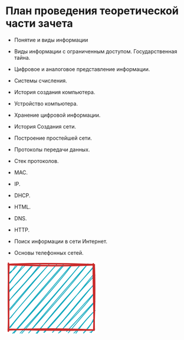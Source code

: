 # План проведения теоретической части зачета

- Понятие и виды информации

- Виды информации с ограниченным доступом. Государственная тайна.

- Цифровое и аналоговое представление информации.

- Системы счисления.

- История создания компьютера.

- Устройство компьютера.

- Хранение цифровой информации.

- История Создания сети.

- Построение простейшей сети.

- Протоколы передачи данных.

- Стек протоколов.

- MAC.

- IP.

- DHCP.

- HTML.

- DNS.

- HTTP.

- Поиск информации в сети Интернет.

- Основы телефонных сетей.

  



<svg version="1.1" xmlns="http://www.w3.org/2000/svg" viewBox="0 0 249 196" width="249" height="196"><rect x="0" y="0" width="249" height="196" fill="#ffffff"></rect><g stroke-linecap="round" transform="translate(10 10) rotate(0 114.5 88)"><path d="M0 0 C0 0, 0 0, 0 0 M0 0 C0 0, 0 0, 0 0 M0.15 23.51 C4.68 21.98, 6.92 17.77, 20.26 -2.47 M-1.52 22.26 C8.66 15.63, 14.83 11.57, 23.07 -0.53 M-2.4 51.96 C10.44 36.14, 25.75 18.87, 39.2 -2.15 M1.38 49.94 C12.33 34.04, 21.56 22.46, 43.63 0.86 M-1.07 70.33 C19.95 53.31, 37.38 29.33, 65.56 0.63 M-0.93 74.26 C19.69 47.44, 42.06 27.13, 62.11 0.66 M-0.73 97.98 C18.39 70.92, 43.87 51.62, 84.07 -1.79 M-0.87 96.99 C23.63 71.19, 45.4 45.53, 86.41 0.78 M0.78 119.62 C25.84 91.18, 48.35 62.28, 107.38 -0.27 M1.7 122.59 C43.85 73.82, 84.83 23.62, 106.54 0.59 M3.58 143.03 C23.85 117.03, 52.49 83.54, 130.89 -3.56 M1.08 145.25 C36.99 101.4, 77.22 56.51, 128.32 -0.57 M2.72 169.54 C26.39 137.02, 60.84 101.66, 147.1 2.73 M-1.72 172.15 C39.41 122.48, 79.63 74.46, 146.46 -0.53 M12.58 184.58 C74.86 113.5, 139.43 42.46, 168.44 2.7 M9.11 185.28 C50.75 140.91, 89.39 92.1, 169.46 -0.54 M32.8 186.67 C76.47 135.94, 121.81 86.28, 193.55 -1.49 M29.39 184.57 C78.2 133.18, 122.21 81.71, 191.28 1.73 M54.34 182.3 C99.4 126.2, 144.19 74.84, 213.17 -2.67 M52.47 184.19 C114.25 116, 174.61 47.08, 210.83 0.44 M74.63 186.92 C111.22 135.04, 159.88 82.52, 230.02 5.28 M72.99 184.96 C118.71 133.08, 161.8 82.32, 231.33 1.92 M95.19 182.6 C147.79 128.31, 191.08 71.02, 228.63 26.18 M93.56 182.6 C131.71 141.76, 168.87 95.58, 232.64 28.03 M118.16 181.53 C154.92 143.7, 188.14 95.65, 229.24 54.18 M117.19 182.7 C157.94 140.68, 197.9 91.17, 229.64 52.66 M133.68 184.48 C170.09 147.13, 203.12 114.25, 231.49 75.57 M137.48 182.1 C170.1 141.63, 206.35 101.83, 229.97 76.83 M155.43 180.26 C184.75 149.86, 210.46 120.82, 230.73 100.03 M160 183.96 C181.41 159.15, 204.21 132.11, 232.57 99.76 M175.24 184.42 C195.93 167.4, 209.09 143.65, 233.08 123.57 M180.48 185.32 C191.31 171.29, 198.33 158.14, 231.11 125.14 M201.34 184.61 C214.36 171.11, 220.28 165.32, 228.56 146.78 M201.51 183.67 C212.38 172.6, 220.7 160.33, 230.42 148.85 M218.76 182.27 C224.07 182.26, 228.83 173.74, 230.28 175.71 M222.48 183.53 C223.41 180.76, 225.83 178.35, 231.87 173.79" stroke="#15aabf" stroke-width="2" fill="none"></path><path d="M-2.82 -0.36 C77.13 2.8, 157.85 4.1, 230.77 0.05 M0.63 -0.88 C66.98 -4.25, 135.53 -3.81, 227.83 -0.59 M228.04 -2.47 C227.05 46.8, 230.14 96.67, 230.26 175.08 M230.37 1.38 C232.1 41.23, 232.84 83.83, 229.16 176.73 M227.55 176.17 C181.64 175.72, 132.07 178.42, -2.92 174.16 M230.36 176.26 C174.25 174.19, 122.49 171.76, 1.67 175.73 M-2.7 179.31 C-0.31 108.32, -2.28 49.27, -2.38 -3.96 M-1.51 177.67 C-2.69 115.08, -2.81 55.04, -1.17 1.01" stroke="#c92a2a" stroke-width="4" fill="none"></path></g></svg>
